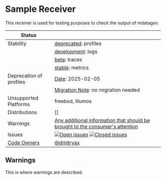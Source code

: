 # Sample Receiver
This receiver is used for testing purposes to check the output of mdatagen.
<!-- status autogenerated section -->
| Status        |           |
| ------------- |-----------|
| Stability     | [deprecated]: profiles   |
|               | [development]: logs   |
|               | [beta]: traces   |
|               | [stable]: metrics   |
| Deprecation of profiles | [Date]: 2025-02-05   |
|                      | [Migration Note]: no migration needed   |
| Unsupported Platforms | freebsd, illumos |
| Distributions | [] |
| Warnings      | [Any additional information that should be brought to the consumer's attention](#warnings) |
| Issues        | [![Open issues](https://img.shields.io/github/issues-search/open-telemetry/opentelemetry-collector?query=is%3Aissue%20is%3Aopen%20label%3Areceiver%2Fsample%20&label=open&color=orange&logo=opentelemetry)](https://github.com/open-telemetry/opentelemetry-collector/issues?q=is%3Aopen+is%3Aissue+label%3Areceiver%2Fsample) [![Closed issues](https://img.shields.io/github/issues-search/open-telemetry/opentelemetry-collector?query=is%3Aissue%20is%3Aclosed%20label%3Areceiver%2Fsample%20&label=closed&color=blue&logo=opentelemetry)](https://github.com/open-telemetry/opentelemetry-collector/issues?q=is%3Aclosed+is%3Aissue+label%3Areceiver%2Fsample) |
| [Code Owners](https://github.com/open-telemetry/opentelemetry-collector-contrib/blob/main/CONTRIBUTING.md#becoming-a-code-owner)    | [@dmitryax](https://www.github.com/dmitryax) |

[deprecated]: https://github.com/open-telemetry/opentelemetry-collector/blob/main/docs/component-stability.md#deprecated
[development]: https://github.com/open-telemetry/opentelemetry-collector/blob/main/docs/component-stability.md#development
[beta]: https://github.com/open-telemetry/opentelemetry-collector/blob/main/docs/component-stability.md#beta
[stable]: https://github.com/open-telemetry/opentelemetry-collector/blob/main/docs/component-stability.md#stable
[Date]: https://github.com/open-telemetry/opentelemetry-collector/blob/main/docs/component-stability.md#deprecation-information
[Migration Note]: https://github.com/open-telemetry/opentelemetry-collector/blob/main/docs/component-stability.md#deprecation-information
<!-- end autogenerated section -->

## Warnings

This is where warnings are described.
